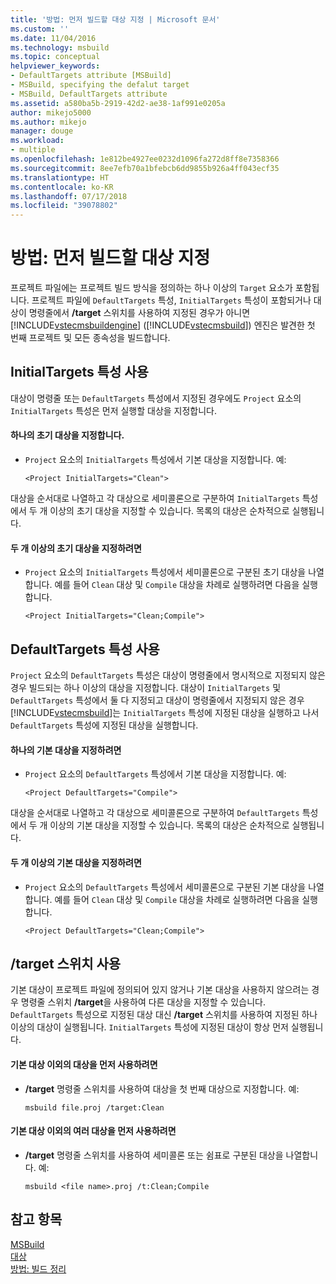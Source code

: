 ```yaml
---
title: '방법: 먼저 빌드할 대상 지정 | Microsoft 문서'
ms.custom: ''
ms.date: 11/04/2016
ms.technology: msbuild
ms.topic: conceptual
helpviewer_keywords:
- DefaultTargets attribute [MSBuild]
- MSBuild, specifying the defalut target
- MSBuild, DefaultTargets attribute
ms.assetid: a580ba5b-2919-42d2-ae38-1af991e0205a
author: mikejo5000
ms.author: mikejo
manager: douge
ms.workload:
- multiple
ms.openlocfilehash: 1e812be4927ee0232d1096fa272d8ff8e7358366
ms.sourcegitcommit: 8ee7efb70a1bfebcb6dd9855b926a4ff043ecf35
ms.translationtype: HT
ms.contentlocale: ko-KR
ms.lasthandoff: 07/17/2018
ms.locfileid: "39078802"
---
```

# <a name="how-to-specify-which-target-to-build-first"></a>방법: 먼저 빌드할 대상 지정
프로젝트 파일에는 프로젝트 빌드 방식을 정의하는 하나 이상의 `Target` 요소가 포함됩니다. 프로젝트 파일에 `DefaultTargets` 특성, `InitialTargets` 특성이 포함되거나 대상이 명령줄에서 **/target** 스위치를 사용하여 지정된 경우가 아니면 [!INCLUDE[vstecmsbuildengine](../msbuild/includes/vstecmsbuildengine_md.md)] ([!INCLUDE[vstecmsbuild](../extensibility/internals/includes/vstecmsbuild_md.md)]) 엔진은 발견한 첫 번째 프로젝트 및 모든 종속성을 빌드합니다.  
  
## <a name="use-the-initialtargets-attribute"></a>InitialTargets 특성 사용  
 대상이 명령줄 또는 `DefaultTargets` 특성에서 지정된 경우에도 `Project` 요소의 `InitialTargets` 특성은 먼저 실행할 대상을 지정합니다.  
  
#### <a name="to-specify-one-initial-target"></a>하나의 초기 대상을 지정합니다.  
  
-   `Project` 요소의 `InitialTargets` 특성에서 기본 대상을 지정합니다. 예:  
  
     `<Project InitialTargets="Clean">`  
  
 대상을 순서대로 나열하고 각 대상으로 세미콜론으로 구분하여 `InitialTargets` 특성에서 두 개 이상의 초기 대상을 지정할 수 있습니다. 목록의 대상은 순차적으로 실행됩니다.  
  
#### <a name="to-specify-more-than-one-initial-target"></a>두 개 이상의 초기 대상을 지정하려면  
  
-   `Project` 요소의 `InitialTargets` 특성에서 세미콜론으로 구분된 초기 대상을 나열합니다. 예를 들어 `Clean` 대상 및 `Compile` 대상을 차례로 실행하려면 다음을 실행합니다.  
  
     `<Project InitialTargets="Clean;Compile">`  
  
## <a name="use-the-defaulttargets-attribute"></a>DefaultTargets 특성 사용  
 `Project` 요소의 `DefaultTargets` 특성은 대상이 명령줄에서 명시적으로 지정되지 않은 경우 빌드되는 하나 이상의 대상을 지정합니다. 대상이 `InitialTargets` 및 `DefaultTargets` 특성에서 둘 다 지정되고 대상이 명령줄에서 지정되지 않은 경우 [!INCLUDE[vstecmsbuild](../extensibility/internals/includes/vstecmsbuild_md.md)]는 `InitialTargets` 특성에 지정된 대상을 실행하고 나서 `DefaultTargets` 특성에 지정된 대상을 실행합니다.  
  
#### <a name="to-specify-one-default-target"></a>하나의 기본 대상을 지정하려면  
  
-   `Project` 요소의 `DefaultTargets` 특성에서 기본 대상을 지정합니다. 예:  
  
     `<Project DefaultTargets="Compile">`  
  
 대상을 순서대로 나열하고 각 대상으로 세미콜론으로 구분하여 `DefaultTargets` 특성에서 두 개 이상의 기본 대상을 지정할 수 있습니다. 목록의 대상은 순차적으로 실행됩니다.  
  
#### <a name="to-specify-more-than-one-default-target"></a>두 개 이상의 기본 대상을 지정하려면  
  
-   `Project` 요소의 `DefaultTargets` 특성에서 세미콜론으로 구분된 기본 대상을 나열합니다. 예를 들어 `Clean` 대상 및 `Compile` 대상을 차례로 실행하려면 다음을 실행합니다.  
  
     `<Project DefaultTargets="Clean;Compile">`  
  
## <a name="use-the-target-switch"></a>/target 스위치 사용  
 기본 대상이 프로젝트 파일에 정의되어 있지 않거나 기본 대상을 사용하지 않으려는 경우 명령줄 스위치 **/target**을 사용하여 다른 대상을 지정할 수 있습니다. `DefaultTargets` 특성으로 지정된 대상 대신 **/target** 스위치를 사용하여 지정된 하나 이상의 대상이 실행됩니다. `InitialTargets` 특성에 지정된 대상이 항상 먼저 실행됩니다.  
  
#### <a name="to-use-a-target-other-than-the-default-target-first"></a>기본 대상 이외의 대상을 먼저 사용하려면  
  
-   **/target** 명령줄 스위치를 사용하여 대상을 첫 번째 대상으로 지정합니다. 예:  
  
     `msbuild file.proj /target:Clean`  
  
#### <a name="to-use-several-targets-other-than-the-default-targets-first"></a>기본 대상 이외의 여러 대상을 먼저 사용하려면  
  
-   **/target** 명령줄 스위치를 사용하여 세미콜론 또는 쉼표로 구분된 대상을 나열합니다. 예:  
  
     `msbuild <file name>.proj /t:Clean;Compile`  
  
## <a name="see-also"></a>참고 항목
  [MSBuild](../msbuild/msbuild.md)  
 [대상](../msbuild/msbuild-targets.md)   
 [방법: 빌드 정리](../msbuild/how-to-clean-a-build.md)
